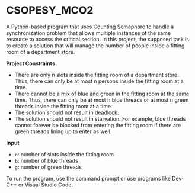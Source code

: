 # CSOPESY_MCO2

A Python-based program that uses Counting Semaphore to handle a synchronization problem that allows multiple instances of the same resource to access the critical section. In this project, the supposed task is to create a solution that will manage the number of people inside a fitting room of a department store.

**Project Constraints**
- There are only n slots inside the fitting room of a department store. Thus, there can only be at most n persons inside the fitting room at a time.
- There cannot be a mix of blue and green in the fitting room at the same time. Thus, there can only be at most n blue threads or at most n green threads inside the fitting room at a time.
- The solution should not result in deadlock.
- The solution should not result in starvation. For example, blue threads cannot forever be blocked from entering the fitting room if there are green threads lining up to enter as well.

**Input**
- `n`: number of slots inside the fitting room.
- `b`: number of blue threads
- `g`: number of green threads

To run the program, use the command prompt or use programs like Dev-C++ or Visual Studio Code.

